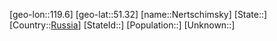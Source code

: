 ﻿---
location: [51.32,119.6]
type: City
tags:
- geo/City


SpocWebEntityId: 32781
isDeleted: false
confidential: public

---
[geo-lon::119.6]
[geo-lat::51.32]
[name::Nertschimsky]
[State::]
[Country::[Russia](geo/Continent/Europe/Russia.md)]
[StateId::]
[Population::]
[Unknown::]


